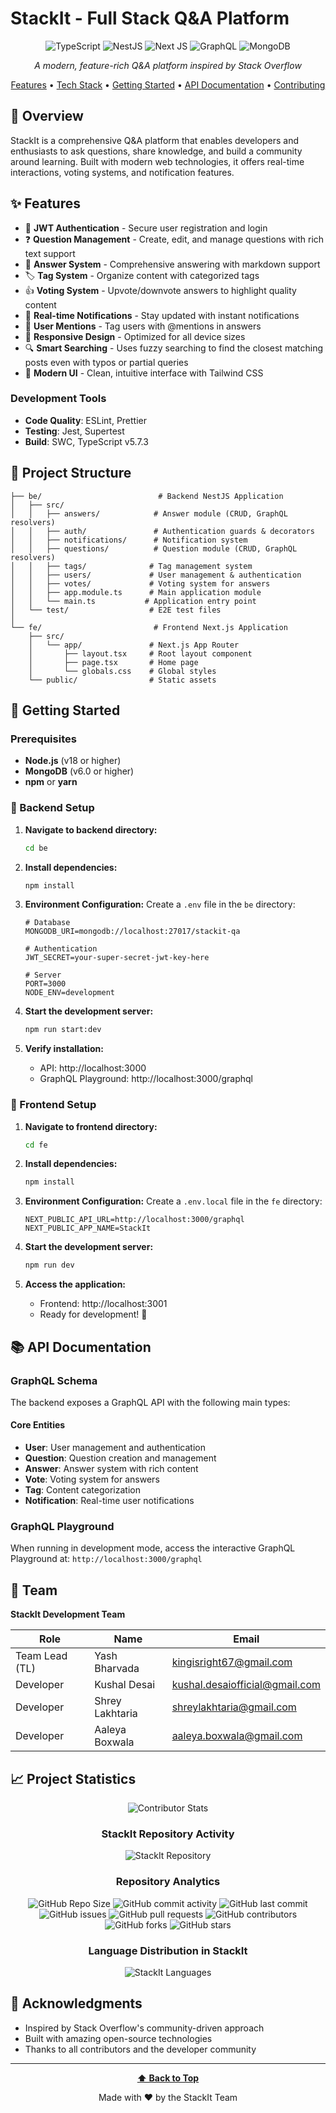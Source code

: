 
# StackIt - Full Stack Q&A Platform

<div align="center">

![TypeScript](https://img.shields.io/badge/typescript-%23007ACC.svg?style=for-the-badge&logo=typescript&logoColor=white)
![NestJS](https://img.shields.io/badge/nestjs-%23E0234E.svg?style=for-the-badge&logo=nestjs&logoColor=white)
![Next JS](https://img.shields.io/badge/Next-black?style=for-the-badge&logo=next.js&logoColor=white)
![GraphQL](https://img.shields.io/badge/-GraphQL-E10098?style=for-the-badge&logo=graphql&logoColor=white)
![MongoDB](https://img.shields.io/badge/MongoDB-%234ea94b.svg?style=for-the-badge&logo=mongodb&logoColor=white)

*A modern, feature-rich Q&A platform inspired by Stack Overflow*

[Features](#features) • [Tech Stack](#tech-stack) • [Getting Started](#getting-started) • [API Documentation](#api-documentation) • [Contributing](#contributing)

</div>

## 🚀 Overview

StackIt is a comprehensive Q&A platform that enables developers and enthusiasts to ask questions, share knowledge, and build a community around learning. Built with modern web technologies, it offers real-time interactions, voting systems, and notification features.

## ✨ Features

- 🔐 **JWT Authentication** - Secure user registration and login
- ❓ **Question Management** - Create, edit, and manage questions with rich text support
- 💬 **Answer System** - Comprehensive answering with markdown support
- 🏷️ **Tag System** - Organize content with categorized tags
- 👍 **Voting System** - Upvote/downvote answers to highlight quality content
- 📢 **Real-time Notifications** - Stay updated with instant notifications
- 🔗 **User Mentions** - Tag users with @mentions in answers
- 📱 **Responsive Design** - Optimized for all device sizes
- 🔍 **Smart Searching** - Uses fuzzy searching to find the closest matching posts even with typos or partial queries
- 🎨 **Modern UI** - Clean, intuitive interface with Tailwind CSS

### Development Tools
- **Code Quality**: ESLint, Prettier
- **Testing**: Jest, Supertest
- **Build**: SWC, TypeScript v5.7.3

## 📁 Project Structure

```
├── be/                          # Backend NestJS Application
│   ├── src/
│   │   ├── answers/            # Answer module (CRUD, GraphQL resolvers)
│   │   ├── auth/               # Authentication guards & decorators
│   │   ├── notifications/      # Notification system
│   │   ├── questions/          # Question module (CRUD, GraphQL resolvers)
│   │   ├── tags/              # Tag management system
│   │   ├── users/             # User management & authentication
│   │   ├── votes/             # Voting system for answers
│   │   ├── app.module.ts      # Main application module
│   │   └── main.ts           # Application entry point
│   └── test/                  # E2E test files
│
└── fe/                         # Frontend Next.js Application
    ├── src/
    │   └── app/               # Next.js App Router
    │       ├── layout.tsx     # Root layout component
    │       ├── page.tsx       # Home page
    │       └── globals.css    # Global styles
    └── public/                # Static assets
```

## 🚀 Getting Started

### Prerequisites

- **Node.js** (v18 or higher)
- **MongoDB** (v6.0 or higher)
- **npm** or **yarn**

### 🔧 Backend Setup

1. **Navigate to backend directory:**
   ```bash
   cd be
   ```

2. **Install dependencies:**
   ```bash
   npm install
   ```

3. **Environment Configuration:**
   Create a `.env` file in the `be` directory:
   ```env
   # Database
   MONGODB_URI=mongodb://localhost:27017/stackit-qa
   
   # Authentication
   JWT_SECRET=your-super-secret-jwt-key-here
   
   # Server
   PORT=3000
   NODE_ENV=development
   ```

4. **Start the development server:**
   ```bash
   npm run start:dev
   ```

5. **Verify installation:**
   - API: http://localhost:3000
   - GraphQL Playground: http://localhost:3000/graphql

### 🎨 Frontend Setup

1. **Navigate to frontend directory:**
   ```bash
   cd fe
   ```

2. **Install dependencies:**
   ```bash
   npm install
   ```

3. **Environment Configuration:**
   Create a `.env.local` file in the `fe` directory:
   ```env
   NEXT_PUBLIC_API_URL=http://localhost:3000/graphql
   NEXT_PUBLIC_APP_NAME=StackIt
   ```

4. **Start the development server:**
   ```bash
   npm run dev
   ```

5. **Access the application:**
   - Frontend: http://localhost:3001
   - Ready for development! 🎉

## 📚 API Documentation

### GraphQL Schema

The backend exposes a GraphQL API with the following main types:

#### Core Entities
- **User**: User management and authentication
- **Question**: Question creation and management
- **Answer**: Answer system with rich content
- **Vote**: Voting system for answers
- **Tag**: Content categorization
- **Notification**: Real-time user notifications

### GraphQL Playground

When running in development mode, access the interactive GraphQL Playground at:
`http://localhost:3000/graphql`

## 👥 Team

**StackIt Development Team**

| Role | Name | Email |
|------|------|-------|
| Team Lead (TL) | Yash Bharvada | kingisright67@gmail.com |
| Developer | Kushal Desai | kushal.desaiofficial@gmail.com |
| Developer | Shrey Lakhtaria | shreylakhtaria@gmail.com |
| Developer | Aaleya Boxwala | aaleya.boxwala@gmail.com |

## 📈 Project Statistics

<div align="center">

![Contributor Stats](https://contrib.rocks/image?repo=KushalvDesai/stackit-1602)

### **StackIt Repository Activity**
<img src="https://github-readme-stats.vercel.app/api/pin/?username=KushalvDesai&repo=stackit-1602&theme=tokyonight&hide_border=true&show_owner=true" alt="StackIt Repository" />

### **Repository Analytics**
![GitHub Repo Size](https://img.shields.io/github/repo-size/KushalvDesai/stackit-1602?style=flat-square&color=blue)
![GitHub commit activity](https://img.shields.io/github/commit-activity/m/KushalvDesai/stackit-1602?style=flat-square&color=green)
![GitHub last commit](https://img.shields.io/github/last-commit/KushalvDesai/stackit-1602?style=flat-square&color=orange)
![GitHub issues](https://img.shields.io/github/issues/KushalvDesai/stackit-1602?style=flat-square&color=red)
![GitHub pull requests](https://img.shields.io/github/issues-pr/KushalvDesai/stackit-1602?style=flat-square&color=yellow)
![GitHub contributors](https://img.shields.io/github/contributors/KushalvDesai/stackit-1602?style=flat-square&color=purple)
![GitHub forks](https://img.shields.io/github/forks/KushalvDesai/stackit-1602?style=flat-square&color=cyan)
![GitHub stars](https://img.shields.io/github/stars/KushalvDesai/stackit-1602?style=flat-square&color=gold)

### **Language Distribution in StackIt**
<img src="https://github-readme-stats.vercel.app/api/top-langs/?username=KushalvDesai&repo=stackit-1602&layout=compact&theme=tokyonight&hide_border=true" alt="StackIt Languages" />

</div>

## 🙏 Acknowledgments

- Inspired by Stack Overflow's community-driven approach
- Built with amazing open-source technologies
- Thanks to all contributors and the developer community

---

<div align="center">

**[⬆ Back to Top](#stackit---full-stack-qa-platform)**

Made with ❤️ by the StackIt Team
